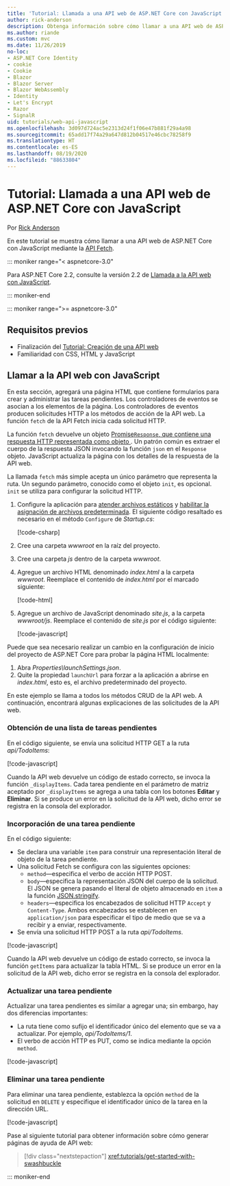 ```yaml
---
title: 'Tutorial: Llamada a una API web de ASP.NET Core con JavaScript'
author: rick-anderson
description: Obtenga información sobre cómo llamar a una API web de ASP.NET Core con JavaScript.
ms.author: riande
ms.custom: mvc
ms.date: 11/26/2019
no-loc:
- ASP.NET Core Identity
- cookie
- Cookie
- Blazor
- Blazor Server
- Blazor WebAssembly
- Identity
- Let's Encrypt
- Razor
- SignalR
uid: tutorials/web-api-javascript
ms.openlocfilehash: 3d097d724ac5e2313d24f1f06e47b881f29a4a98
ms.sourcegitcommit: 65add17f74a29a647d812b04517e46cbc78258f9
ms.translationtype: HT
ms.contentlocale: es-ES
ms.lasthandoff: 08/19/2020
ms.locfileid: "88633804"
---
```

# <a name="tutorial-call-an-aspnet-core-web-api-with-javascript"></a>Tutorial: Llamada a una API web de ASP.NET Core con JavaScript

Por [Rick Anderson](https://twitter.com/RickAndMSFT)

En este tutorial se muestra cómo llamar a una API web de ASP.NET Core con JavaScript mediante la [API Fetch](https://developer.mozilla.org/docs/Web/API/Fetch_API).

::: moniker range="< aspnetcore-3.0"

Para ASP.NET Core 2.2, consulte la versión 2.2 de [Llamada a la API web con JavaScript](xref:tutorials/first-web-api#call-the-web-api-with-javascript).

::: moniker-end

::: moniker range=">= aspnetcore-3.0"

## <a name="prerequisites"></a>Requisitos previos

* Finalización del [Tutorial: Creación de una API web](xref:tutorials/first-web-api)
* Familiaridad con CSS, HTML y JavaScript

## <a name="call-the-web-api-with-javascript"></a>Llamar a la API web con JavaScript

En esta sección, agregará una página HTML que contiene formularios para crear y administrar las tareas pendientes. Los controladores de eventos se asocian a los elementos de la página. Los controladores de eventos producen solicitudes HTTP a los métodos de acción de la API web. La función `fetch` de la API Fetch inicia cada solicitud HTTP.

La función `fetch` devuelve un objeto [Promise`Response`, que contiene una respuesta HTTP representada como objeto ](https://developer.mozilla.org/docs/Web/JavaScript/Reference/Global_Objects/Promise). Un patrón común es extraer el cuerpo de la respuesta JSON invocando la función `json` en el `Response` objeto. JavaScript actualiza la página con los detalles de la respuesta de la API web.

La llamada `fetch` más simple acepta un único parámetro que representa la ruta. Un segundo parámetro, conocido como el objeto `init`, es opcional. `init` se utiliza para configurar la solicitud HTTP.

1. Configure la aplicación para [atender archivos estáticos](/dotnet/api/microsoft.aspnetcore.builder.staticfileextensions.usestaticfiles#Microsoft_AspNetCore_Builder_StaticFileExtensions_UseStaticFiles_Microsoft_AspNetCore_Builder_IApplicationBuilder_) y [habilitar la asignación de archivos predeterminada](/dotnet/api/microsoft.aspnetcore.builder.defaultfilesextensions.usedefaultfiles#Microsoft_AspNetCore_Builder_DefaultFilesExtensions_UseDefaultFiles_Microsoft_AspNetCore_Builder_IApplicationBuilder_). El siguiente código resaltado es necesario en el método `Configure` de *Startup.cs*:

    [!code-csharp[](first-web-api/samples/3.0/TodoApi/StartupJavaScript.cs?highlight=8-9&name=snippet_configure)]

1. Cree una carpeta *wwwroot* en la raíz del proyecto.

1. Cree una carpeta *js* dentro de la carpeta *wwwroot*.

1. Agregue un archivo HTML denominado *index.html* a la carpeta *wwwroot*. Reemplace el contenido de *index.html* por el marcado siguiente:

    [!code-html[](first-web-api/samples/3.0/TodoApi/wwwroot/index.html)]

1. Agregue un archivo de JavaScript denominado *site.js*, a la carpeta *wwwroot/js*. Reemplace el contenido de *site.js* por el código siguiente:

    [!code-javascript[](first-web-api/samples/3.0/TodoApi/wwwroot/js/site.js?name=snippet_SiteJs)]

Puede que sea necesario realizar un cambio en la configuración de inicio del proyecto de ASP.NET Core para probar la página HTML localmente:

1. Abra *Properties\launchSettings.json*.
1. Quite la propiedad `launchUrl` para forzar a la aplicación a abrirse en *index.html*, esto es, el archivo predeterminado del proyecto.

En este ejemplo se llama a todos los métodos CRUD de la API web. A continuación, encontrará algunas explicaciones de las solicitudes de la API web.

### <a name="get-a-list-of-to-do-items"></a>Obtención de una lista de tareas pendientes

En el código siguiente, se envía una solicitud HTTP GET a la ruta *api/TodoItems*:

[!code-javascript[](first-web-api/samples/3.0/TodoApi/wwwroot/js/site.js?name=snippet_GetItems)]

Cuando la API web devuelve un código de estado correcto, se invoca la función `_displayItems`. Cada tarea pendiente en el parámetro de matriz aceptado por `_displayItems` se agrega a una tabla con los botones **Editar** y **Eliminar**. Si se produce un error en la solicitud de la API web, dicho error se registra en la consola del explorador.

### <a name="add-a-to-do-item"></a>Incorporación de una tarea pendiente

En el código siguiente:

* Se declara una variable `item` para construir una representación literal de objeto de la tarea pendiente.
* Una solicitud Fetch se configura con las siguientes opciones:
  * `method`&mdash;especifica el verbo de acción HTTP POST.
  * `body`&mdash;especifica la representación JSON del cuerpo de la solicitud. El JSON se genera pasando el literal de objeto almacenado en `item` a la función [JSON.stringify](https://developer.mozilla.org/docs/Web/JavaScript/Reference/Global_Objects/JSON/stringify).
  * `headers`&mdash;especifica los encabezados de solicitud HTTP `Accept` y `Content-Type`. Ambos encabezados se establecen en `application/json` para especificar el tipo de medio que se va a recibir y a enviar, respectivamente.
* Se envía una solicitud HTTP POST a la ruta *api/TodoItems*.

[!code-javascript[](first-web-api/samples/3.0/TodoApi/wwwroot/js/site.js?name=snippet_AddItem)]

Cuando la API web devuelve un código de estado correcto, se invoca la función `getItems` para actualizar la tabla HTML. Si se produce un error en la solicitud de la API web, dicho error se registra en la consola del explorador.

### <a name="update-a-to-do-item"></a>Actualizar una tarea pendiente

Actualizar una tarea pendientes es similar a agregar una; sin embargo, hay dos diferencias importantes:

* La ruta tiene como sufijo el identificador único del elemento que se va a actualizar. Por ejemplo, *api/TodoItems/1*.
* El verbo de acción HTTP es PUT, como se indica mediante la opción `method`.

[!code-javascript[](first-web-api/samples/3.0/TodoApi/wwwroot/js/site.js?name=snippet_UpdateItem)]

### <a name="delete-a-to-do-item"></a>Eliminar una tarea pendiente

Para eliminar una tarea pendiente, establezca la opción `method` de la solicitud en `DELETE` y especifique el identificador único de la tarea en la dirección URL.

[!code-javascript[](first-web-api/samples/3.0/TodoApi/wwwroot/js/site.js?name=snippet_DeleteItem)]

Pase al siguiente tutorial para obtener información sobre cómo generar páginas de ayuda de API web:

> [!div class="nextstepaction"]
> <xref:tutorials/get-started-with-swashbuckle>

::: moniker-end
